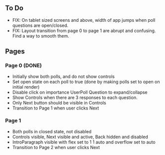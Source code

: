 ## To Do

- FIX: On tablet sized screens and above, width of app jumps when poll questions are open/closed.
- FIX: Layout transition from page 0 to page 1 are abrupt and confusing. Find a way to smooth them.

## Pages

### Page 0 (DONE)

- Initially show both polls, and do not show controls
- Set open state on each poll to true (done by making polls set to open on initial render)
- Disable click on importance UserPoll Question to expand/collapse
- Show Controls when there are 3 responses to each question.
- Only Next button should be visible in Controls
- Transition to Page 1 when user clicks Next

### Page 1

- Both polls in closed state, not disabled
- Controls visible, Next visible and active, Back hidden and disabled
- IntroParagraph visible with flex set to 1 1 auto and overflow set to auto
- Transition to Page 2 when user clicks Next

